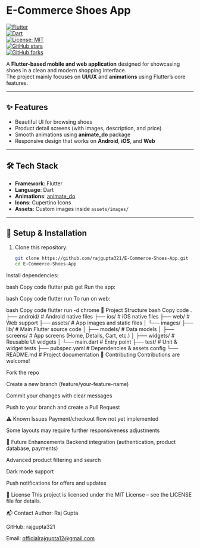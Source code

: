 # E-Commerce Shoes App  

[![Flutter](https://img.shields.io/badge/Flutter-v3-blue?logo=flutter)](https://flutter.dev)  
[![Dart](https://img.shields.io/badge/Dart-v3-blue?logo=dart)](https://dart.dev)  
[![License: MIT](https://img.shields.io/badge/License-MIT-green.svg)](LICENSE)  
[![GitHub stars](https://img.shields.io/github/stars/rajgupta321/E-Commerce-Shoes-App?style=social)](https://github.com/rajgupta321/E-Commerce-Shoes-App/stargazers)  
[![GitHub forks](https://img.shields.io/github/forks/rajgupta321/E-Commerce-Shoes-App?style=social)](https://github.com/rajgupta321/E-Commerce-Shoes-App/network/members)  

A **Flutter-based mobile and web application** designed for showcasing shoes in a clean and modern shopping interface.  
The project mainly focuses on **UI/UX** and **animations** using Flutter’s core features.  

---

## ✨ Features

- Beautiful UI for browsing shoes  
- Product detail screens (with images, description, and price)  
- Smooth animations using **animate_do** package  
- Responsive design that works on **Android**, **iOS**, and **Web**  

---

## 🛠️ Tech Stack

- **Framework**: Flutter  
- **Language**: Dart  
- **Animations**: [animate_do](https://pub.dev/packages/animate_do)  
- **Icons**: Cupertino Icons  
- **Assets**: Custom images inside `assets/images/`  

---

## 🚀 Setup & Installation

1. Clone this repository:
   ```bash
   git clone https://github.com/rajgupta321/E-Commerce-Shoes-App.git
   cd E-Commerce-Shoes-App
Install dependencies:

bash
Copy code
flutter pub get
Run the app:

bash
Copy code
flutter run
To run on web:

bash
Copy code
flutter run -d chrome
📂 Project Structure
bash
Copy code
.
├── android/          # Android native files
├── ios/              # iOS native files
├── web/              # Web support
├── assets/           # App images and static files
│   └── images/
├── lib/              # Main Flutter source code
│   ├── models/       # Data models
│   ├── screens/      # App screens (Home, Details, Cart, etc.)
│   ├── widgets/      # Reusable UI widgets
│   └── main.dart     # Entry point
├── test/             # Unit & widget tests
├── pubspec.yaml      # Dependencies & assets config
└── README.md         # Project documentation
🤝 Contributing
Contributions are welcome!

Fork the repo

Create a new branch (feature/your-feature-name)

Commit your changes with clear messages

Push to your branch and create a Pull Request

⚠️ Known Issues
Payment/checkout flow not yet implemented

Some layouts may require further responsiveness adjustments

🔮 Future Enhancements
Backend integration (authentication, product database, payments)

Advanced product filtering and search

Dark mode support

Push notifications for offers and updates

📄 License
This project is licensed under the MIT License – see the LICENSE file for details.

📬 Contact
Author: Raj Gupta

GitHub: rajgupta321

Email: officialrajgupta12@gmail.com


